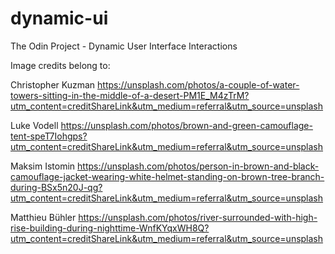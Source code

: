 # dynamic-ui
The Odin Project - Dynamic User Interface Interactions

Image credits belong to:

Christopher Kuzman
https://unsplash.com/photos/a-couple-of-water-towers-sitting-in-the-middle-of-a-desert-PM1E_M4zTrM?utm_content=creditShareLink&utm_medium=referral&utm_source=unsplash

Luke Vodell
https://unsplash.com/photos/brown-and-green-camouflage-tent-speT7Iohgps?utm_content=creditShareLink&utm_medium=referral&utm_source=unsplash

Maksim Istomin
https://unsplash.com/photos/person-in-brown-and-black-camouflage-jacket-wearing-white-helmet-standing-on-brown-tree-branch-during-BSx5n20J-qg?utm_content=creditShareLink&utm_medium=referral&utm_source=unsplash

Matthieu Bühler
https://unsplash.com/photos/river-surrounded-with-high-rise-building-during-nighttime-WnfKYqxWH8Q?utm_content=creditShareLink&utm_medium=referral&utm_source=unsplash